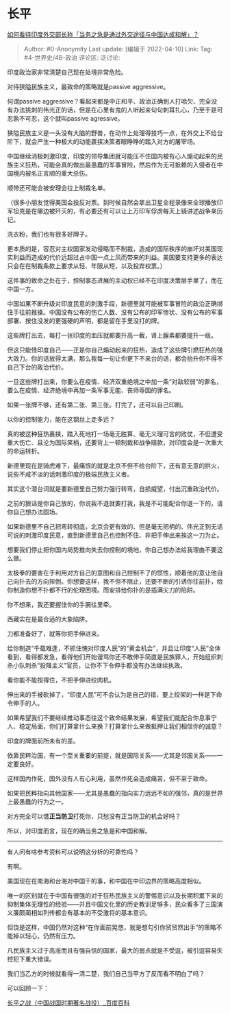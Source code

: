 # 长平
[如何看待印度外交部长称「当务之急是通过外交途径与中国达成和解」？](https://www.zhihu.com/question/419328061/answer/1453999432)

> Author: #0-Anonymity
> Last update: [编辑于 2022-04-10]
> Link:
> Tag: #4-世界史/4B-政治
> 评论区:
> 泛讨论:

印度政治家非常清楚自己现在处境非常危险。

对待狭隘民族主义，最致命的策略就是passive aggressive。

何谓passive aggressive？看起来都是中正和平、政治正确到人打哈欠、完全没有办法挑刺的伟光正的话，但是在心里有鬼的人听起来句句刺耳扎心，乃至于是可忍孰不可忍，这个就叫passive agressive。

狭隘民族主义是一头没有大脑的野兽，在动作上处理得技巧一点，在外交上不给台阶下，就会产生一种极大的动能裹挟决策者眼睁睁的踏入对方的屠宰场。

中国继续消极刺激印度，印度的领导集团就可能压不住国内被有心人煽动起来的民族主义狂热，可能会真的做出最愚蠢的军事冒险，然后作为无可抵赖的入侵者在中国境内被名正言顺的重大杀伤。

顺带还可能会被安理会拉上制裁名单。

（很多小朋友觉得美国会投反对票。到时候自然会拿出卫星全程录像来全球播放印军坦克是在哪边被歼灭的，有必要还有可以让上万印军俘虏每天上镜讲述战争亲历记。

洗衣粉，我们也有很多好牌子。

更本质的是，容忍对主权国家发动侵略而不制裁，造成的国际秩序的崩坏对美国现实利益而造成的代价远超过占中国一点上风而带来的利益。美国要支持更多的表达只会在在制裁条款上要求从轻、年限从短，以及投弃权票。）

这件事的致命之处在于，控制事态进展的主动权已经不在印度决策层手里了，而在中国一方。

中国如果不断升级对印度民意的刺激手段，新德里就可能被军事冒险的政治正确绑住手往前推搡。中国没有公布的伤亡人数、没有公布的印军惨状、没有公布的军事部署、按住没发的更强硬的声明，都是留在手里没打的牌。

这些牌打出去，每打一张印度的血压就都要升高一截，肾上腺素都要提升一级。

但这只能怪印度自己——正是你自己煽动起来的狂热，造成了这些牌引燃狂热的强大效力。你的话放得太满，那么我每一句让你更下不来台的话，都会抬升你不得不自己下台的政治代价。

一旦这些牌打出来，你要么在疫情、经济双重绝境之中加一条“对敌软弱”的罪名，要么在疫情、经济绝境中再加一条军事无能、丧师辱国的罪名。

如果一张牌不够，还有第二张、第三张。打完了，还可以自己印刷。

以你的控制能力，能在这钢丝上走多远？

真的被这种狂热裹挟，踏入死地打一场毫无胜算、毫无义理可言的败仗，不但遭受重大伤亡、且沦为国际笑柄，还要背上一顿制裁和战争赔款，对印度会是一次重大的命运转折。

新德里现在是骑虎难下，最痛恨的就是北京不但不给台阶下，还有意无意的拱火，说些不咸不淡的话刺激印度的极端民族主义者。

其实这个潜台词就是要新德里自己努力强行转弯，自损威望，付出沉重政治代价。

之前的狠话是你自己放的，你说我不退就要打我，我是不可能配合你退一下的，请你自己想办法圆场。

如果新德里不自己把弯转彻底，北京会更有效的、但是毫无把柄的、伟光正到无话可说的刺激印度民意，直到新德里自己也控制不住、非把手伸出来挨这一刀为止。

想要我们停止把你国内局势推向失去你控制的境地，你自己想办法给我理由不要这么做。

太极拳的要害在于利用对方自己的意图和自己控制不了的惯性，顺着他的意让他自己向扑去的方向摔倒。你想要这样，我不但不阻止，还要不断的引诱你往前扑，给你制造你想不扑都不行的伦理困境。而安排给你扑的是插满尖刀的陷阱。

你不想来，我还要握住你的手腕往里牵。

西藏实在是最合适的大象陷阱。

刀都准备好了，就等你把手伸进来。

给你制造“千载难逢，不抓住愧对印度人民”的“黄金机会”，并且让印度“人民”全体看到，看得都发急，看得他们开始谩骂你还不敢伸手简直是民族罪人，开始组织刺杀小队刺杀“投降主义”官员，让你不下令伸手都没有办法继续执政。

看你能不能按得住，不把手伸进绞肉机。

伸出来的手被砍掉了，“印度人民”可不会认为是自己的错，要上绞架的一样是下命令伸手的人。

如果希望我们不要继续推动事态往这个致命结果发展，希望我们能配合你息事宁人、稳定局面，你们打算拿什么来换？打算拿什么来做抵押让我们相信你的诚意？

印度的牌面前所未有的差。

依靠民粹治国，有一个至关重要的前提，就是国际关系——尤其是邻国关系——一定要良好。

这样国内作死，国外没有人有心利用，虽然作死会造成痛苦，但不至于致命。

如果把民粹指向其他国家——尤其是愚蠢的指向实力远远不如的强邻，真的是世界上最愚蠢的行为之一。

对方完全可以借**正当防卫**打死你，只愁没有正当防卫的机会好吗？

所以，对印度而言，现在的确当务之急是和中国和解。

---

有人问有啥参考资料可以说明这分析的可靠性吗？

有啊。

美国现在在南海和台海对中国干的事，和中国在中印边界的策略高度相似。

唯一的区别就在于中国有很强的对于狂热民族主义的警惕意识以及长期积累下来的抑制集体无理性的经验——并且中国文化里的历史教训足够多，民众看多了三国演义廉颇蔺相如列传都会有基本的不受激将的基本意识。

但饶是这样，中国仍然对这种“在你面前晃悠，就是想勾引你贸贸然出手”的策略不能掉以轻心，仍然有压力。

凡民族主义过于高涨而且有强自信的国家，最大的弱点就是不受逗，被引逗容易失控犯下重大错误。

我们当乙方的时候就看得一清二楚，我们自己当甲方了反而看不明白了吗？

可以回顾一下：

[长平之战（中国战国时期著名战役）_百度百科](https://baike.baidu.com/item/%E9%95%BF%E5%B9%B3%E4%B9%8B%E6%88%98/66472)
